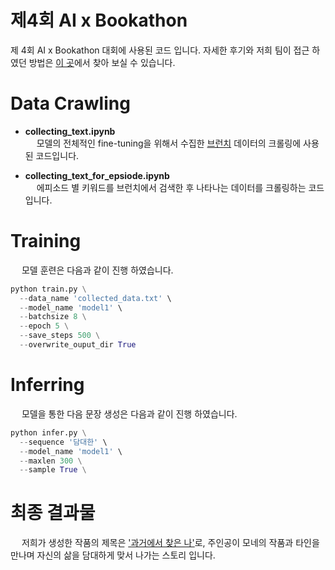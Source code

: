 # 제4회 AI x Bookathon

제 4회 AI x Bookathon 대회에 사용된 코드 입니다. 자세한 후기와 저희 팀이 접근 하였던 방법은 [이 곳](https://cyc9805.github.io/python/project/AIxBookathon-참여후기/)에서 찾아 보실 수 있습니다.

# Data Crawling

- **collecting_text.ipynb**
  <br>&emsp; 모델의 전체적인 fine-tuning을 위해서 수집한 [브런치](https://brunch.co.kr/) 데이터의 크롤링에 사용된 코드입니다.

- **collecting_text_for_epsiode.ipynb**
  <br>&emsp; 에피소드 별 키워드를 브런치에서 검색한 후 나타나는 데이터를 크롤링하는 코드입니다.

# Training

&emsp; 모델 훈련은 다음과 같이 진행 하였습니다.
```python
python train.py \
  --data_name 'collected_data.txt' \
  --model_name 'model1' \
  --batchsize 8 \
  --epoch 5 \
  --save_steps 500 \
  --overwrite_ouput_dir True 
```

# Inferring

&emsp; 모델을 통한 다음 문장 생성은 다음과 같이 진행 하였습니다.
```python
python infer.py \
  --sequence '담대한' \
  --model_name 'model1' \
  --maxlen 300 \
  --sample True \
 ```
 
# 최종 결과물

&emsp; 저희가 생성한 작품의 제목은 ['과거에서 찾은 나'](https://github.com/cyc9805/AIxBookathon/blob/main/북커톤(최종작)_과거에서%20찾은%20나.pdf)로, 주인공이 모네의 작품과 타인을 만나며 자신의 삶을 담대하게 맞서 나가는 스토리 입니다.
